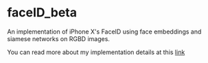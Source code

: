 # faceID_beta
An implementation of iPhone X's FaceID using face embeddings and siamese networks on RGBD images.

You can read more about my implementation details at this <a href="https://towardsdatascience.com/how-i-implemented-iphone-xs-faceid-using-deep-learning-in-python-d5dbaa128e1d">link</a>

